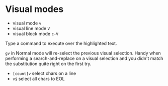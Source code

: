 # Visual modes

- visual mode `v`
- visual line mode `V`
- visual block mode `c-V`

Type a command to execute over the highlighted text.

`gv` in Normal mode will re-select the previous visual selection. Handy when performing a search-and-replace on a visual selection and you didn't match the substitution quite right on the first try.

- `[count]v` select chars on a line
- `v$` select all chars to EOL
